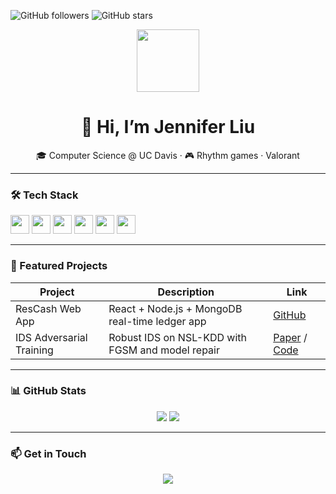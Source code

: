 <!-- Badges -->
![GitHub followers](https://img.shields.io/github/followers/jenniferliu?label=Follow&style=social)
![GitHub stars](https://img.shields.io/github/stars/jenniferliu?style=social)

<!-- Avatar & Bio -->
<p align="center">
  <img src="https://avatars.githubusercontent.com/u/yourID?v=4" width="100" />
</p>
<h1 align="center">👋 Hi, I’m Jennifer Liu</h1>
<p align="center">🎓 Computer Science @ UC Davis · 🎮 Rhythm games · Valorant</p>

---

### 🛠 Tech Stack

<code><img height="30" src="https://cdn.jsdelivr.net/gh/devicons/devicon/icons/python/python-original.svg" /></code>
<code><img height="30" src="https://cdn.jsdelivr.net/gh/devicons/devicon/icons/javascript/javascript-original.svg" /></code>
<code><img height="30" src="https://cdn.jsdelivr.net/gh/devicons/devicon/icons/react/react-original.svg" /></code>
<code><img height="30" src="https://cdn.jsdelivr.net/gh/devicons/devicon/icons/docker/docker-original.svg" /></code>
<code><img height="30" src="https://cdn.jsdelivr.net/gh/devicons/devicon/icons/java/java-original.svg" /></code>
<code><img height="30" src="https://cdn.jsdelivr.net/gh/devicons/devicon/icons/linux/linux-original.svg" /></code>


---

### 🌟 Featured Projects
| Project                  | Description                                        | Link                                                              |
|--------------------------|----------------------------------------------------|-------------------------------------------------------------------|
| ResCash Web App          | React + Node.js + MongoDB real-time ledger app     | [GitHub](https://github.com/KeysGui-i/rescash)                 |
| IDS Adversarial Training | Robust IDS on NSL-KDD with FGSM and model repair   | [Paper](#) / [Code]([https://github.com/KeysGui-i/](https://github.com/KeysGui-i/IDS_lightweight_repair))       |

---

### 📊 GitHub Stats
<p align="center">
  <img src="https://github-readme-stats.vercel.app/api?username=jenniferliu&show_icons=true&theme=radical" />
  <img src="https://github-readme-stats.vercel.app/api/top-langs/?username=jenniferliu&layout=compact&theme=radical" />
</p>

---

### 📫 Get in Touch
<p align="center">
  <a href="mailto:jenniferliuzijie@gmail.com"><img src="https://img.shields.io/badge/Email-D14836?style=for-the-badge&logo=gmail&logoColor=white" /></a>
</p>
